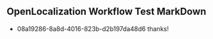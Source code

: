## OpenLocalization Workflow Test MarkDown
* 08a19286-8a8d-4016-823b-d2b197da48d6 
thanks!<!--HONumber=Mar16_HO2-->
